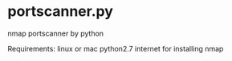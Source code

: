 portscanner.py
==============

nmap portscanner by python

Requirements:
             linux or mac 
             python2.7
             internet for installing nmap
             
